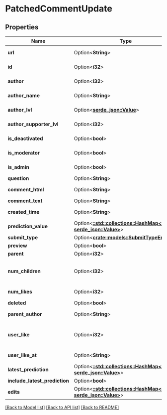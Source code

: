 # PatchedCommentUpdate

## Properties

Name | Type | Description | Notes
------------ | ------------- | ------------- | -------------
**url** | Option<**String**> |  | [optional][readonly]
**id** | Option<**i32**> |  | [optional][readonly]
**author** | Option<**i32**> |  | [optional][readonly]
**author_name** | Option<**String**> |  | [optional][readonly]
**author_lvl** | Option<[**serde_json::Value**](.md)> |  | [optional][readonly]
**author_supporter_lvl** | Option<**i32**> |  | [optional][readonly]
**is_deactivated** | Option<**bool**> |  | [optional][readonly]
**is_moderator** | Option<**bool**> |  | [optional][readonly]
**is_admin** | Option<**bool**> |  | [optional][readonly]
**question** | Option<**String**> |  | [optional]
**comment_html** | Option<**String**> |  | [optional][readonly]
**comment_text** | Option<**String**> |  | [optional]
**created_time** | Option<**String**> |  | [optional][readonly]
**prediction_value** | Option<[**::std::collections::HashMap<String, serde_json::Value>**](serde_json::Value.md)> |  | [optional][readonly]
**submit_type** | Option<[**crate::models::SubmitTypeEnum**](SubmitTypeEnum.md)> |  | [optional]
**preview** | Option<**bool**> |  | [optional]
**parent** | Option<**i32**> |  | [optional]
**num_children** | Option<**i32**> |  | [optional][readonly][default to 0]
**num_likes** | Option<**i32**> |  | [optional][readonly]
**deleted** | Option<**bool**> |  | [optional]
**parent_author** | Option<**String**> |  | [optional][readonly]
**user_like** | Option<**i32**> |  | [optional][readonly][default to 0]
**user_like_at** | Option<**String**> |  | [optional][readonly]
**latest_prediction** | Option<[**::std::collections::HashMap<String, serde_json::Value>**](serde_json::Value.md)> |  | [optional]
**include_latest_prediction** | Option<**bool**> |  | [optional]
**edits** | Option<[**::std::collections::HashMap<String, serde_json::Value>**](serde_json::Value.md)> |  | [optional][readonly]

[[Back to Model list]](../README.md#documentation-for-models) [[Back to API list]](../README.md#documentation-for-api-endpoints) [[Back to README]](../README.md)


